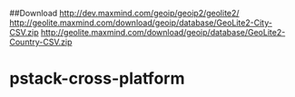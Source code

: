 
##Download
http://dev.maxmind.com/geoip/geoip2/geolite2/
http://geolite.maxmind.com/download/geoip/database/GeoLite2-City-CSV.zip
http://geolite.maxmind.com/download/geoip/database/GeoLite2-Country-CSV.zip

# pstack-cross-platform
